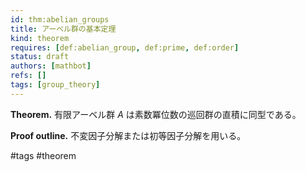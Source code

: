 ```yaml
---
id: thm:abelian_groups
title: アーベル群の基本定理
kind: theorem
requires: [def:abelian_group, def:prime, def:order]
status: draft
authors: [mathbot]
refs: []
tags: [group_theory]
---
```


**Theorem.** 有限アーベル群 $A$ は素数冪位数の巡回群の直積に同型である。

**Proof outline.** 不変因子分解または初等因子分解を用いる。

#tags #theorem


